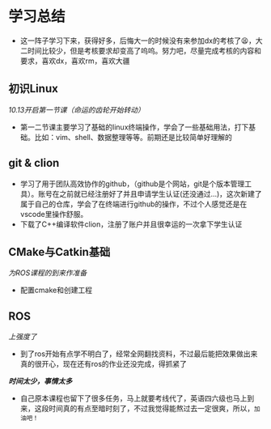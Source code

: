 # 学习总结
- 这一阵子学习下来，获得好多，后悔大一的时候没有来参加dx的考核了😫，大二时间比较少，但是考核要求却变高了呜呜。努力吧，尽量完成考核的内容和要求，喜欢dx，喜欢rm，喜欢大疆
## 初识Linux
*10.13开启第一节课（命运的齿轮开始转动）*
- 第一二节课主要学习了基础的linux终端操作，学会了一些基础用法，打下基础。比如：vim、shell、数据整理等等。前期还是比较简单好理解的
## git & clion
- 学习了用于团队高效协作的github，（github是个网站，git是个版本管理工具）。账号在之前就已经注册好了并且申请学生认证(还没通过...)，这次新建了属于自己的仓库，学会了在终端进行github的操作，不过个人感觉还是在vscode里操作舒服。
- 下载了C++编译软件clion，注册了账户并且很幸运的一次拿下学生认证
## CMake与Catkin基础
*为ROS课程的到来作准备*
- 配置cmake和创建工程
## ROS
*上强度了*
- 到了ros开始有点学不明白了，经常全网翻找资料，不过最后能把效果做出来真的很开心，现在还有ros的作业还没完成，得抓紧了

***时间太少，事情太多***
- 自己原本课程也留下了很多任务，马上就要考线代了，英语四六级也马上到来，这段时间真的有点至暗时刻了，不过我觉得能熬过去一定很爽，所以，`加油吧！` 